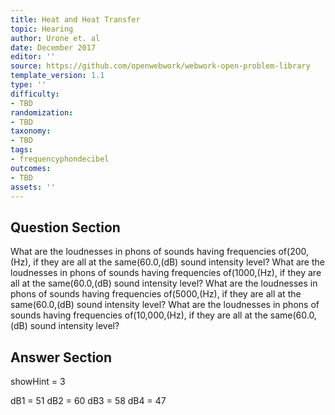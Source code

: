 ```yaml
---
title: Heat and Heat Transfer
topic: Hearing
author: Urone et. al
date: December 2017
editor: ''
source: https://github.com/openwebwork/webwork-open-problem-library
template_version: 1.1
type: ''
difficulty:
- TBD
randomization:
- TBD
taxonomy:
- TBD
tags:
- frequencyphondecibel
outcomes:
- TBD
assets: ''
---
```


## Question Section 

What are the loudnesses in phons of sounds having frequencies of(200,(Hz), if they are all at the same(60.0,(dB) sound intensity level? 
What are the loudnesses in phons of sounds having frequencies of(1000,(Hz), if they are all at the same(60.0,(dB) sound intensity level? 
What are the loudnesses in phons of sounds having frequencies of(5000,(Hz), if they are all at the same(60.0,(dB) sound intensity level? 
What are the loudnesses in phons of sounds having frequencies of(10,000,(Hz), if they are all at the same(60.0,(dB) sound intensity level?



## Answer Section

showHint = 3


dB1 = 51
dB2 = 60
dB3 = 58
dB4 = 47